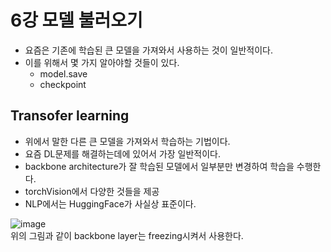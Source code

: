 # 6강 모델 불러오기
- 요즘은 기존에 학습된 큰 모델을 가져와서 사용하는 것이 일반적이다.
- 이를 위해서 몇 가지 알아야할 것들이 있다.
  - model.save
  - checkpoint

## Transofer learning
- 위에서 말한 다른 큰 모델을 가져와서 학습하는 기법이다.
- 요즘 DL문제를 해결하는데에 있어서 가장 일반적이다.
- backbone architecture가 잘 학습된 모델에서 일부분만 변경하여 학습을 수행한다.
- torchVision에서 다양한 것들을 제공
- NLP에서는 HuggingFace가 사실상 표준이다.

![image](https://user-images.githubusercontent.com/50571795/130011178-fe20324c-34e1-4c9c-8a42-91c5dd96fe07.png)  
위의 그림과 같이 backbone layer는 freezing시켜서 사용한다.